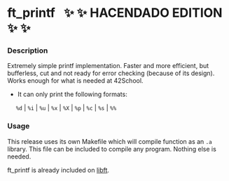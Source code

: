 # ft_printf &nbsp; :sparkles: :sparkles: HACENDADO EDITION :sparkles: :sparkles:

### Description

Extremely simple printf implementation. Faster and more efficient, but bufferless, cut and not ready for error checking (because of its design). Works enough for what is needed at 42School.

* It can only print the following formats: <br>

&nbsp;&nbsp;&nbsp;&nbsp;  `%d` | `%i` | `%u` | `%x` | `%X` | `%p` | `%c` | `%s` | `%%`

### Usage

This release uses its own Makefile which will compile function as an `.a` library.
This file can be included to compile any program. Nothing else is needed. <br>

ft_printf is already included on [libft](https://github.com/prando-a/42Cursus/tree/master/libft).
